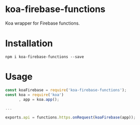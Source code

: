 # koa-firebase-functions

Koa wrapper for Firebase functions.

# Installation

```
npm i koa-firebase-functions --save
```

# Usage

```js
const koaFirebase = require('koa-firebase-functions');
const koa = require('koa')
      , app = koa.app();

...

exports.api = functions.https.onRequest(koaFirebase(app));
```
